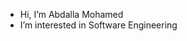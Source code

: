 - Hi, I’m Abdalla Mohamed
- I’m interested in Software Engineering

<!---
abdallamohamed99/abdallamohamed99 is a ✨ special ✨ repository because its `README.md` (this file) appears on your GitHub profile.
You can click the Preview link to take a look at your changes.
--->
